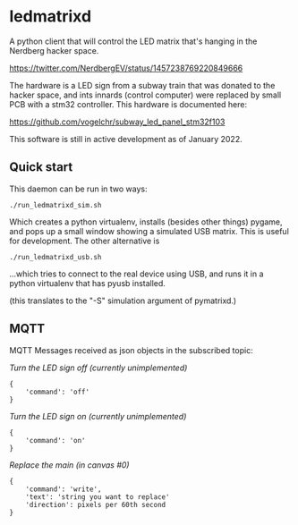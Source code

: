 # ledmatrixd

A python client that will control the LED matrix that's hanging in
the Nerdberg hacker space.

https://twitter.com/NerdbergEV/status/1457238769220849666

The hardware is a LED sign from a subway train that was donated
to the hacker space, and ints innards (control computer) were replaced
by small PCB with a stm32 controller. This hardware is documented here:

https://github.com/vogelchr/subway_led_panel_stm32f103

This software is still in active development as of January 2022.

## Quick start

This daemon can be run in two ways:

    ./run_ledmatrixd_sim.sh

Which creates a python virtualenv, installs (besides other things) pygame,
and pops up a small window showing a simulated USB matrix. This is useful
for development. The other alternative is

    ./run_ledmatrixd_usb.sh

...which tries to connect to the real device using USB, and runs it in
a python virtualenv that has pyusb installed.

(this translates to the "-S" simulation argument of pymatrixd.)


## MQTT

MQTT Messages received as json objects in the subscribed topic:

_Turn the LED sign off (currently unimplemented)_

    {
        'command': 'off'
    }

_Turn the LED sign on (currently unimplemented)_

    {
        'command': 'on'
    }

_Replace the main (in canvas #0)_

    {
        'command': 'write',
        'text': 'string you want to replace'
        'direction': pixels per 60th second
    }
